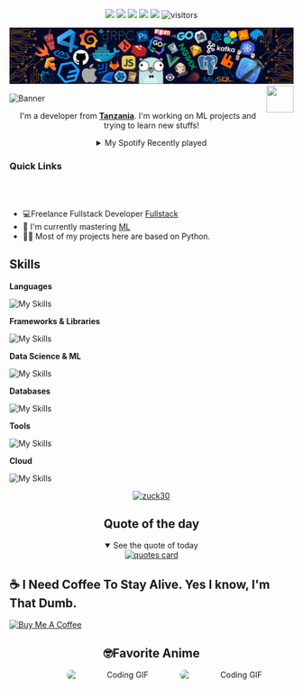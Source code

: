 
<!--   my-icons -->
<p align="center">
    <a href="https://github.com/zuck30/zuck30"><img src="https://img.shields.io/badge/status-updating-brightgreen.svg"></a>
    <a href="https://github.com/python/cpython"><img src="https://img.shields.io/badge/Python-3.12-FF1493.svg"></a>
    <a href="https://github.com/zuck30/zuck30/graphs/contributors"><img src="https://img.shields.io/github/contributors/zuck30/zuck30?color=blue"></a>
    <a href="https://github.com/zuck30/zuck30/stargazers"><img src="https://img.shields.io/github/stars/zuck30/zuck30.svg?logo=github"></a>
    <a href="https://github.com/zuck30/zuck30/network/members"><img src="https://img.shields.io/github/forks/zuck30/zuck30.svg?color=blue&logo=github"></a>
    <img src="https://visitor-badge.laobi.icu/badge?page_id=zuck30.zuck30" alt="visitors"/>   
</p>

<!--   my-header-img -->
![](./src/header.png)
<a href="https://www.python.org/"><img src="https://upload.wikimedia.org/wikipedia/commons/c/c3/Python-logo-notext.svg" align="right" height="48" width="48" ></a>



![Banner](https://capsule-render.vercel.app/api?type=venom&height=200&color=0:43cea2,100:185a9d&text=%20Zuck30&textBg=false&desc=(he/him/mwanamume/mume)&descAlign=79&fontAlign=50&descAlignY=70&fontColor=f7f5f5)
<p align="center">I'm a developer from <strong><a href="https://www.google.com/travel/things-to-do?dest_src=ut&dest_mid=%2Fm%2F0htfv">Tanzania</a></strong>. I'm working on ML projects and trying to learn new stuffs!</p>



<div align="center">

<details>
  <summary>My Spotify Recently played</summary>
  <a href="https://open.spotify.com/user/31mpawo7brnhlosrwln3rrpaocqy?si=fe662605da5643c7">
    <img src="https://spotify-recently-played-readme.vercel.app/api?user=31mpawo7brnhlosrwln3rrpaocqy&count=10" alt="Recently played">
  </a>
</details>

</div>





<h3>Quick Links</h3>

<div align="left">
    <a href="mailto:mwalyangashadrack@gmail.com"><img src="https://img.shields.io/badge/Mail%20me-30302f?style=flat-square&logo=gmail" alt="" srcset=""></a>
    <a href="https://sheddysilicon.netlify.app"><img src="https://img.shields.io/badge/Me-30302f?style=flat-square&logo=firefox" alt="" srcset=""></a>
</div>

<br>

<ul>
<li>
💻Freelance Fullstack Developer <a href="https://www.coursera.org/articles/full-stack-developer">Fullstack </a>
</li>
    <li>
    🔭 I'm currently mastering <a href="https://www.python.org/events/python-user-group/1310/">ML</a>
    </li>
    <li>👨‍💻 Most of my projects here are based on Python.</li>
</ul>





<h2 id=lang>Skills</h2>

**Languages**

![My Skills](https://skillicons.dev/icons?i=python,js,html,css,cpp,bash,md,lua&perline=10)

**Frameworks & Libraries**

![My Skills](https://skillicons.dev/icons?i=vue,nuxt,react,fastapi,tailwind&perline=10)

**Data Science & ML**

![My Skills](https://skillicons.dev/icons?i=tensorflow,pytorch&perline=10)


**Databases**

![My Skills](https://skillicons.dev/icons?i=sqlite,mysql&perline=10)

**Tools**

![My Skills](https://skillicons.dev/icons?i=apple,gmail,npm,docker,notion,vscode,git,github,arduino,coffeescript,linux,postman,latex,vim&perline=20)

**Cloud**

![My Skills](https://skillicons.dev/icons?i=netlify,vercel&perline=10)

<p align="center"> <a href="https://github.com/ryo-ma/github-profile-trophy"><img src="https://github-profile-trophy.vercel.app/?username=zuck30&theme=dracula&column=3&,PullRequest,Repositories,Commits,Issues" alt="zuck30" /></a> </p>



<!-- <p align="center"> <a href="https://github.com/ryo-ma/github-profile-trophy"><img src="https://github-profile-trophy.vercel.app/?username=zuck30&theme=dracula&column=-1&,PullRequest,Repositories,Commits,Issues" alt="zuck30" /></a> </p> -->


<div align="center">
<h2>Quote of the day</h2>
<details open>
    <summary>See the quote of today</summary>
    <a href="https://github.com/piyushsuthar/github-readme-quotes">
        <img src="https://quotes-github-readme.vercel.app/api?type=horizontal&theme=tokyonight" alt="quotes card">
    </a>
</details>


</div>

<h2>☕️ I Need Coffee To Stay Alive. Yes I know, I'm That Dumb.</h2>
<p>
    <a href="https://www.buymeacoffee.com/zuck30" target="_blank"><img src="https://cdn.buymeacoffee.com/buttons/v2/default-red.png" alt="Buy Me A Coffee" height="30px" ></a>

</p>
    
<div align="center">
<h2>🤓Favorite Anime</h2>
<a href="https://github.com/zuck30"> <img src="https://media3.giphy.com/media/v1.Y2lkPTc5MGI3NjExajR2and3eXdtNTVxZ3d4OGlnOTAzbWNhdnR5b3FlZTBrZm1tc2VqZCZlcD12MV9pbnRlcm5hbF9naWZfYnlfaWQmY3Q9Zw/3o7buiXTKpaF9KS92g/giphy.gif" width="40%" align="right" style="border-radius:10px; animation: float 6s ease-in-out infinite;" alt="Coding GIF">
  </a>


<a href="https://github.com/zuck30"> <img src="https://media4.giphy.com/media/v1.Y2lkPTc5MGI3NjExbnF5a3F0ZDQzYThmNzRyNjR0NHZkdDlzb2hrNWU1ejFmMXVydDF5MSZlcD12MV9pbnRlcm5hbF9naWZfYnlfaWQmY3Q9Zw/4AbLOQflXqDB81AyyE/giphy.gif" width="40%" align="right" style="border-radius:10px; animation: float 6s ease-in-out infinite;" alt="Coding GIF">
  </a>

</div>